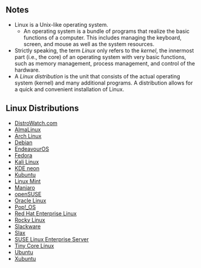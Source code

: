 ## Notes

- Linux is a Unix-like operating system.
	- An operating system is a bundle of programs that realize the basic functions of a computer. This includes managing the keyboard, screen, and mouse as well as the system resources.
- Strictly speaking, the term *Linux* only refers to the *kernel*, the innermost part (i.e., the core) of an operating system with very basic functions, such as memory management, process management, and control of the hardware.
- A *Linux distribution* is the unit that consists of the actual operating system (kernel) and many additional programs. A distribution allows for a quick and convenient installation of Linux.

## Linux Distributions

- [DistroWatch.com](https://distrowatch.com)
- [AlmaLinux](https://almalinux.org/)
- [Arch Linux](https://archlinux.org/)
- [Debian](https://www.debian.org/)
- [EndeavourOS](https://endeavouros.com/)
- [Fedora](https://fedoraproject.org/)
- [Kali Linux](https://www.kali.org/)
- [KDE neon](https://neon.kde.org/)
- [Kubuntu](https://kubuntu.org/)
- [Linux Mint](https://linuxmint.com/)
- [Manjaro](https://manjaro.org/)
- [openSUSE](https://www.opensuse.org/)
- [Oracle Linux](https://www.oracle.com/my/linux/)
- [Pop!_OS](https://system76.com/)
- [Red Hat Enterprise Linux](https://www.redhat.com/en/technologies/linux-platforms/enterprise-linux)
- [Rocky Linux](https://rockylinux.org/)
- [Slackware](http://www.slackware.com/)
- [Slax](https://www.slax.org/)
- [SUSE Linux Enterprise Server](https://www.suse.com/products/server/)
- [Tiny Core Linux](http://tinycorelinux.net/)
- [Ubuntu](https://ubuntu.com/)
- [Xubuntu](https://xubuntu.org/)